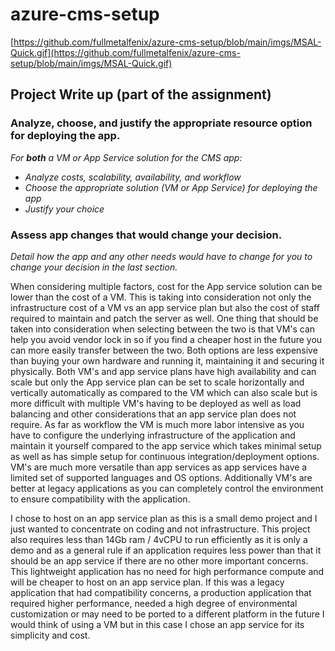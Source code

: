 # azure-cms-setup


[https://github.com/fullmetalfenix/azure-cms-setup/blob/main/imgs/MSAL-Quick.gif](https://github.com/fullmetalfenix/azure-cms-setup/blob/main/imgs/MSAL-Quick.gif)


## Project Write up (part of the assignment)


### Analyze, choose, and justify the appropriate resource option for deploying the app.

*For **both** a VM or App Service solution for the CMS app:*
- *Analyze costs, scalability, availability, and workflow*
- *Choose the appropriate solution (VM or App Service) for deploying the app*
- *Justify your choice*

### Assess app changes that would change your decision.

*Detail how the app and any other needs would have to change for you to change your decision in the last section.* 


When considering multiple factors, cost for the App service solution can be lower than the cost of a VM. This is taking into consideration not only the infrastructure cost of a VM vs an app service plan but also the cost of staff required to maintain and patch the server as well. One thing that should be taken into consideration when selecting between the two is that VM's can help you avoid vendor lock in so if you find a cheaper host in the future you can more easily transfer between the two. Both options are less expensive than buying your own hardware and running it, maintaining it and securing it physically. Both VM's and app service plans have high availability and can scale but only the App service plan can be set to scale horizontally and vertically automatically as compared to the VM which can also scale but is more difficult with multiple VM's having to be deployed as well as load balancing and other considerations that an app service plan does not require. As far as workflow the VM is much more labor intensive as you have to configure the underlying infrastructure of the application and maintain it yourself compared to the app service which takes minimal setup as well as has simple setup for continuous integration/deployment options. VM's are much more versatile than app services as app services have a limited set of supported languages and OS options. Additionally VM's are better at legacy applications as you can completely control the environment to ensure compatibility with the application. 

I chose to host on an app service plan as this is a small demo project and I just wanted to concentrate on coding and not infrastructure. This project also requires less than 14Gb ram / 4vCPU to run efficiently as it is only a demo and as a general rule if an application requires less power than that it should be an app service if there are no other more important concerns. This lightweight application has no need for high performance compute and will be cheaper to host on an app service plan. If this was a legacy application that had compatibility concerns, a production application that required higher performance, needed a high degree of environmental customization or may need to be ported to a different platform in the future I would think of using a VM but in this case I chose an app service for its simplicity and cost.
